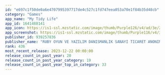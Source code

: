 ```yaml
---
id: "e697c1f50de0a6e4707995397717de4c527c1fd747eea053a70e1f84b35d48cb"
category: "Games"
app_name: "My Tidy Life"
app_id: 1641488141
app_icon: https://is1-ssl.mzstatic.com/image/thumb/Purple126/v4/ad/3e/21/ad3e2137-9938-e8b8-d89a-ea08a1f818b5/AppIcon-0-0-1x_U007emarketing-0-0-0-7-0-0-sRGB-0-0-0-GLES2_U002c0-512MB-85-220-0-0.png/1024x1024bb.png
app_screenshot: https://is1-ssl.mzstatic.com/image/thumb/Purple116/v4/39/92/cb/3992cb59-bc76-391c-3b15-78fc37134747/ff97782c-5ad4-4217-b0a7-af997c886d06_CatFur_1242x2688.png/1242x2688bb.png
publisher_id: 939257836
publisher_name: "RUBY OYUN VE YAZILIM DANISMANLIK SANAYI TICARET ANONIM SIRKETI"
rank: 436
most_recent_release: 2023-12-22 00:00:00
release_count_in_past_year: 20
release_count_in_past_year_category: 19
release_count_in_past_year_top_in_category: 33
---
```

